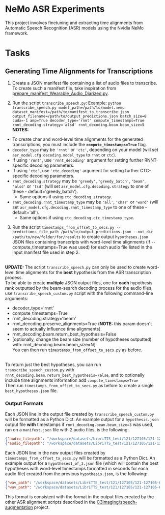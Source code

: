 # NeMo ASR Experiments

This project involves finetuning and extracting time alignments from Automatic Speech Recognition (ASR) models using the Nvidia NeMo framework.

# Tasks

## Generating Time Alignments for Transcriptions

1. Create a JSON manifest file containing a list of audio files to transcribe. To create such a manifest file, take inspiration from [prepare_manifest_Wearable_Audio_Diarized.py](https://github.com/abarcovschi/nemo_asr/blob/main/scripts/prepare_manifest_Wearable_Audio_Diarized.py).

2. Run the script `transcribe_speech.py`:
Example: `python transcribe_speech.py model_path=/path/to/model.nemo dataset_manifest=/path/to/manifest_to_transcribe.json output_filename=/path/to/output_predictions.json batch_size=8 cuda=-1 amp=True decoder_type='rnnt' compute_timestamps=True rnnt_decoding.strategy='alsd' rnnt_decoding.beam.beam_size=5`<br />
**NOTES:**
  - To create char and word-level time alignments for the generated transcriptions, you must include the **`compute_timestamps=True`** flag.
  - `decoder_type` may be `'rnnt'` or `'ctc'`, depending on your model (will set `asr_model.cfg.decoding.model_type` to `rnnt` or `ctc`).
  - If using `'rnnt'`, use `'rnnt_decoding'` argument for setting further RNNT-specific decoding parameters.
  - If using `'ctc'`, use `'ctc_decoding'` argument for setting further CTC-specific decoding parameters.
  - `rnnt_decoding.strategy` may be `'greedy'`, `'greedy_batch'`, `'beam'`, `'alsd'` or `'tsd'` (will set `asr_model.cfg.decoding.strategy` to one of these - default='greedy_batch').
    - Same options if using `ctc_decoding.strategy`.
  - `rnnt_decoding.rnnt_timestamp_type` may be `'all'`, `'char'` or `'word'` (will set `asr_model.cfg.decoding.rnnt_timestamp_type` to one of these - default='all').
    - Same options if using `ctc_decoding.ctc_timestamp_type`.

 3. Run the script `timestamps_from_offset_to_secs.py --predictions_file_path /path/to/output_predictions.json --out_dir /path/to/new/folder/for/results` to create output `hypotheses.json` JSON files containing transcripts with word-level time alignments (if --compute_timestamps=True was used) for each audio file listed in the input manifest file used in step 2.
<br /><br />

**UPDATE:** The script `transcribe_speech.py` can only be used to create word-level time alignments for the **best** hypothesis from the ASR transcription process.<br />
To be able to create **multiple** JSON output files, one for **each** hypothesis rank outputted by the beam-search decoding process for the audio files, use `transcribe_speech_custom.py` script with the following command-line arguments:
- decoder_type='rnnt'
- compute_timestamps=True
- rnnt_decoding.strategy='beam'
- rnnt_decoding.preserve_alignments=True (**NOTE:** this param doesn't seem to actually influence time alignments).
- rnnt_decoding.beam.return_best_hypothesis=False
- [optionally, change the beam size (number of hypotheses outputted) with: rnnt_decoding.beam.beam_size=N]<br />
You can then run `timestamps_from_offset_to_secs.py` as before.<br /><br />

To return just the best hypotheses, you can run `transcribe_speech_custom.py` with `rnnt_decoding.beam.return_best_hypothesis=False`, and to optionally include time alignments information add `compute_timestamps=True`<br />
Then run `timestamps_from_offset_to_secs.py` as before to create a single `best_hypotheses.json` file.

### Output Formats

Each JSON line in the output file created by `transcribe_speech_custom.py` will be formatted as a Python Dict. An example output for a `hypothesis.json` output file **with** timestamps if `rnnt_decoding.beam.beam_size=3` was used, ran on a `manifest.json` file with 2 audio files, is the following:
```json
{"audio_filepath": "/workspace/datasets/LibriTTS_test/121/127105/121-127105-0011.wav", "duration": 5.78, "hypothesis1_pred_text": "she was the most agreable woman i've never known in her position she would have been worth of any whatever", "hypothesis1_timestamps_char": [{"char": ["she"], "start_offset": 7, "end_offset": 8}, {"char": ["was"], "start_offset": 11, "end_offset": 12}, {"char": ["the"], "start_offset": 16, "end_offset": 17}, {"char": ["most"], "start_offset": 19, "end_offset": 20}, {"char": ["a"], "start_offset": 25, "end_offset": 26}, {"char": ["g"], "start_offset": 28, "end_offset": 29}, {"char": ["re"], "start_offset": 30, "end_offset": 31}, {"char": ["a"], "start_offset": 33, "end_offset": 34}, {"char": ["ble"], "start_offset": 36, "end_offset": 37}, {"char": ["w"], "start_offset": 40, "end_offset": 41}, {"char": ["o", "m"], "start_offset": 44, "end_offset": 45}, {"char": ["an"], "start_offset": 45, "end_offset": 46}, {"char": ["i"], "start_offset": 47, "end_offset": 48}, {"char": ["'", "ve"], "start_offset": 50, "end_offset": 51}, {"char": ["never"], "start_offset": 54, "end_offset": 55}, {"char": ["know"], "start_offset": 60, "end_offset": 61}, {"char": ["n"], "start_offset": 64, "end_offset": 65}, {"char": ["in"], "start_offset": 68, "end_offset": 69}, {"char": ["her"], "start_offset": 72, "end_offset": 73}, {"char": ["po"], "start_offset": 76, "end_offset": 77}, {"char": ["s"], "start_offset": 79, "end_offset": 80}, {"char": ["it"], "start_offset": 81, "end_offset": 82}, {"char": ["ion"], "start_offset": 83, "end_offset": 84}, {"char": ["she"], "start_offset": 93, "end_offset": 94}, {"char": ["would"], "start_offset": 98, "end_offset": 99}, {"char": ["have"], "start_offset": 102, "end_offset": 103}, {"char": ["be", "en"], "start_offset": 105, "end_offset": 106}, {"char": ["wor"], "start_offset": 108, "end_offset": 109}, {"char": ["th"], "start_offset": 114, "end_offset": 115}, {"char": ["of"], "start_offset": 118, "end_offset": 119}, {"char": ["any"], "start_offset": 121, "end_offset": 122}, {"char": ["whatever"], "start_offset": 128, "end_offset": 129}], "hypothesis1_timestamps_word": [{"word": "she", "start_offset": 7, "end_offset": 11}, {"word": "was", "start_offset": 11, "end_offset": 16}, {"word": "the", "start_offset": 16, "end_offset": 19}, {"word": "most", "start_offset": 19, "end_offset": 25}, {"word": "agreable", "start_offset": 25, "end_offset": 40}, {"word": "woman", "start_offset": 40, "end_offset": 47}, {"word": "i've", "start_offset": 47, "end_offset": 54}, {"word": "never", "start_offset": 54, "end_offset": 60}, {"word": "known", "start_offset": 60, "end_offset": 68}, {"word": "in", "start_offset": 68, "end_offset": 72}, {"word": "her", "start_offset": 72, "end_offset": 76}, {"word": "position", "start_offset": 76, "end_offset": 93}, {"word": "she", "start_offset": 93, "end_offset": 98}, {"word": "would", "start_offset": 98, "end_offset": 102}, {"word": "have", "start_offset": 102, "end_offset": 105}, {"word": "been", "start_offset": 105, "end_offset": 108}, {"word": "worth", "start_offset": 108, "end_offset": 118}, {"word": "of", "start_offset": 118, "end_offset": 121}, {"word": "any", "start_offset": 121, "end_offset": 128}, {"word": "whatever", "start_offset": 128, "end_offset": 129}], "hypothesis2_pred_text": "she was the most agreable woman i've never known in her position she would have been worth of any whatever", "hypothesis2_timestamps_char": [{"char": ["she"], "start_offset": 7, "end_offset": 8}, {"char": ["was"], "start_offset": 11, "end_offset": 12}, {"char": ["the"], "start_offset": 16, "end_offset": 17}, {"char": ["most"], "start_offset": 19, "end_offset": 20}, {"char": ["a"], "start_offset": 25, "end_offset": 26}, {"char": ["g"], "start_offset": 28, "end_offset": 29}, {"char": ["re"], "start_offset": 30, "end_offset": 31}, {"char": ["a"], "start_offset": 33, "end_offset": 34}, {"char": ["ble"], "start_offset": 36, "end_offset": 37}, {"char": ["w"], "start_offset": 40, "end_offset": 41}, {"char": ["o", "m"], "start_offset": 44, "end_offset": 45}, {"char": ["an"], "start_offset": 45, "end_offset": 46}, {"char": ["i"], "start_offset": 47, "end_offset": 48}, {"char": ["'", "ve"], "start_offset": 50, "end_offset": 51}, {"char": ["never"], "start_offset": 54, "end_offset": 55}, {"char": ["know"], "start_offset": 60, "end_offset": 61}, {"char": ["n"], "start_offset": 64, "end_offset": 65}, {"char": ["in"], "start_offset": 68, "end_offset": 69}, {"char": ["her"], "start_offset": 72, "end_offset": 73}, {"char": ["po"], "start_offset": 76, "end_offset": 77}, {"char": ["s"], "start_offset": 80, "end_offset": 81}, {"char": ["it"], "start_offset": 81, "end_offset": 82}, {"char": ["ion"], "start_offset": 83, "end_offset": 84}, {"char": ["she"], "start_offset": 93, "end_offset": 94}, {"char": ["would"], "start_offset": 98, "end_offset": 99}, {"char": ["have"], "start_offset": 102, "end_offset": 103}, {"char": ["be", "en"], "start_offset": 105, "end_offset": 106}, {"char": ["wor"], "start_offset": 108, "end_offset": 109}, {"char": ["th"], "start_offset": 114, "end_offset": 115}, {"char": ["of"], "start_offset": 118, "end_offset": 119}, {"char": ["any"], "start_offset": 121, "end_offset": 122}, {"char": ["whatever"], "start_offset": 128, "end_offset": 129}], "hypothesis2_timestamps_word": [{"word": "she", "start_offset": 7, "end_offset": 11}, {"word": "was", "start_offset": 11, "end_offset": 16}, {"word": "the", "start_offset": 16, "end_offset": 19}, {"word": "most", "start_offset": 19, "end_offset": 25}, {"word": "agreable", "start_offset": 25, "end_offset": 40}, {"word": "woman", "start_offset": 40, "end_offset": 47}, {"word": "i've", "start_offset": 47, "end_offset": 54}, {"word": "never", "start_offset": 54, "end_offset": 60}, {"word": "known", "start_offset": 60, "end_offset": 68}, {"word": "in", "start_offset": 68, "end_offset": 72}, {"word": "her", "start_offset": 72, "end_offset": 76}, {"word": "position", "start_offset": 76, "end_offset": 93}, {"word": "she", "start_offset": 93, "end_offset": 98}, {"word": "would", "start_offset": 98, "end_offset": 102}, {"word": "have", "start_offset": 102, "end_offset": 105}, {"word": "been", "start_offset": 105, "end_offset": 108}, {"word": "worth", "start_offset": 108, "end_offset": 118}, {"word": "of", "start_offset": 118, "end_offset": 121}, {"word": "any", "start_offset": 121, "end_offset": 128}, {"word": "whatever", "start_offset": 128, "end_offset": 129}], "hypothesis3_pred_text": "she was the most agreable woman i've never known in her position she would have been worth of any whatever", "hypothesis3_timestamps_char": [{"char": ["she"], "start_offset": 7, "end_offset": 8}, {"char": ["was"], "start_offset": 11, "end_offset": 12}, {"char": ["the"], "start_offset": 16, "end_offset": 17}, {"char": ["most"], "start_offset": 19, "end_offset": 20}, {"char": ["a"], "start_offset": 25, "end_offset": 26}, {"char": ["g"], "start_offset": 28, "end_offset": 29}, {"char": ["re"], "start_offset": 30, "end_offset": 31}, {"char": ["a"], "start_offset": 33, "end_offset": 34}, {"char": ["ble"], "start_offset": 36, "end_offset": 37}, {"char": ["w"], "start_offset": 40, "end_offset": 41}, {"char": ["o", "m"], "start_offset": 44, "end_offset": 45}, {"char": ["an"], "start_offset": 45, "end_offset": 46}, {"char": ["i"], "start_offset": 47, "end_offset": 48}, {"char": ["'", "ve"], "start_offset": 50, "end_offset": 51}, {"char": ["never"], "start_offset": 54, "end_offset": 55}, {"char": ["know"], "start_offset": 60, "end_offset": 61}, {"char": ["n"], "start_offset": 64, "end_offset": 65}, {"char": ["in"], "start_offset": 68, "end_offset": 69}, {"char": ["her"], "start_offset": 72, "end_offset": 73}, {"char": ["po"], "start_offset": 76, "end_offset": 77}, {"char": ["s"], "start_offset": 79, "end_offset": 80}, {"char": ["it"], "start_offset": 81, "end_offset": 82}, {"char": ["ion"], "start_offset": 83, "end_offset": 84}, {"char": ["she"], "start_offset": 93, "end_offset": 94}, {"char": ["would"], "start_offset": 98, "end_offset": 99}, {"char": ["have"], "start_offset": 102, "end_offset": 103}, {"char": ["be", "en"], "start_offset": 105, "end_offset": 106}, {"char": ["wor"], "start_offset": 109, "end_offset": 110}, {"char": ["th"], "start_offset": 114, "end_offset": 115}, {"char": ["of"], "start_offset": 118, "end_offset": 119}, {"char": ["any"], "start_offset": 121, "end_offset": 122}, {"char": ["whatever"], "start_offset": 128, "end_offset": 129}], "hypothesis3_timestamps_word": [{"word": "she", "start_offset": 7, "end_offset": 11}, {"word": "was", "start_offset": 11, "end_offset": 16}, {"word": "the", "start_offset": 16, "end_offset": 19}, {"word": "most", "start_offset": 19, "end_offset": 25}, {"word": "agreable", "start_offset": 25, "end_offset": 40}, {"word": "woman", "start_offset": 40, "end_offset": 47}, {"word": "i've", "start_offset": 47, "end_offset": 54}, {"word": "never", "start_offset": 54, "end_offset": 60}, {"word": "known", "start_offset": 60, "end_offset": 68}, {"word": "in", "start_offset": 68, "end_offset": 72}, {"word": "her", "start_offset": 72, "end_offset": 76}, {"word": "position", "start_offset": 76, "end_offset": 93}, {"word": "she", "start_offset": 93, "end_offset": 98}, {"word": "would", "start_offset": 98, "end_offset": 102}, {"word": "have", "start_offset": 102, "end_offset": 105}, {"word": "been", "start_offset": 105, "end_offset": 109}, {"word": "worth", "start_offset": 109, "end_offset": 118}, {"word": "of", "start_offset": 118, "end_offset": 121}, {"word": "any", "start_offset": 121, "end_offset": 128}, {"word": "whatever", "start_offset": 128, "end_offset": 129}]}
{"audio_filepath": "/workspace/datasets/LibriTTS_test/121/127105/121-127105-0034.wav", "duration": 7.41, "hypothesis1_pred_text": "it sounded sounded and all the more so because of his main condition which was", "hypothesis1_timestamps_char": [{"char": ["it"], "start_offset": 8, "end_offset": 9}, {"char": ["sound"], "start_offset": 13, "end_offset": 14}, {"char": ["ed"], "start_offset": 19, "end_offset": 20}, {"char": ["sound"], "start_offset": 49, "end_offset": 50}, {"char": ["ed"], "start_offset": 55, "end_offset": 56}, {"char": ["and"], "start_offset": 87, "end_offset": 88}, {"char": ["all"], "start_offset": 96, "end_offset": 97}, {"char": ["the"], "start_offset": 101, "end_offset": 102}, {"char": ["more"], "start_offset": 105, "end_offset": 106}, {"char": ["so"], "start_offset": 111, "end_offset": 112}, {"char": ["because"], "start_offset": 117, "end_offset": 118}, {"char": ["of"], "start_offset": 121, "end_offset": 122}, {"char": ["his"], "start_offset": 125, "end_offset": 126}, {"char": ["ma"], "start_offset": 128, "end_offset": 129}, {"char": ["in"], "start_offset": 131, "end_offset": 132}, {"char": ["con"], "start_offset": 135, "end_offset": 136}, {"char": ["d"], "start_offset": 138, "end_offset": 139}, {"char": ["it"], "start_offset": 140, "end_offset": 141}, {"char": ["ion"], "start_offset": 143, "end_offset": 144}, {"char": ["which"], "start_offset": 155, "end_offset": 156}, {"char": ["was"], "start_offset": 168, "end_offset": 169}], "hypothesis1_timestamps_word": [{"word": "it", "start_offset": 8, "end_offset": 13}, {"word": "sounded", "start_offset": 13, "end_offset": 49}, {"word": "sounded", "start_offset": 49, "end_offset": 87}, {"word": "and", "start_offset": 87, "end_offset": 96}, {"word": "all", "start_offset": 96, "end_offset": 101}, {"word": "the", "start_offset": 101, "end_offset": 105}, {"word": "more", "start_offset": 105, "end_offset": 111}, {"word": "so", "start_offset": 111, "end_offset": 117}, {"word": "because", "start_offset": 117, "end_offset": 121}, {"word": "of", "start_offset": 121, "end_offset": 125}, {"word": "his", "start_offset": 125, "end_offset": 128}, {"word": "main", "start_offset": 128, "end_offset": 135}, {"word": "condition", "start_offset": 135, "end_offset": 155}, {"word": "which", "start_offset": 155, "end_offset": 168}, {"word": "was", "start_offset": 168, "end_offset": 169}], "hypothesis2_pred_text": "it sounded sounded and all the more so because of his main condition which was", "hypothesis2_timestamps_char": [{"char": ["it"], "start_offset": 8, "end_offset": 9}, {"char": ["sound"], "start_offset": 13, "end_offset": 14}, {"char": ["ed"], "start_offset": 19, "end_offset": 20}, {"char": ["sound"], "start_offset": 49, "end_offset": 50}, {"char": ["ed"], "start_offset": 55, "end_offset": 56}, {"char": ["and"], "start_offset": 87, "end_offset": 88}, {"char": ["all"], "start_offset": 96, "end_offset": 97}, {"char": ["the"], "start_offset": 101, "end_offset": 102}, {"char": ["more"], "start_offset": 105, "end_offset": 106}, {"char": ["so"], "start_offset": 111, "end_offset": 112}, {"char": ["because"], "start_offset": 117, "end_offset": 118}, {"char": ["of"], "start_offset": 121, "end_offset": 122}, {"char": ["his"], "start_offset": 125, "end_offset": 126}, {"char": ["ma"], "start_offset": 128, "end_offset": 129}, {"char": ["in"], "start_offset": 131, "end_offset": 132}, {"char": ["con"], "start_offset": 135, "end_offset": 136}, {"char": ["d"], "start_offset": 138, "end_offset": 139}, {"char": ["it"], "start_offset": 140, "end_offset": 141}, {"char": ["ion"], "start_offset": 143, "end_offset": 144}, {"char": ["which"], "start_offset": 158, "end_offset": 159}, {"char": ["was"], "start_offset": 168, "end_offset": 169}], "hypothesis2_timestamps_word": [{"word": "it", "start_offset": 8, "end_offset": 13}, {"word": "sounded", "start_offset": 13, "end_offset": 49}, {"word": "sounded", "start_offset": 49, "end_offset": 87}, {"word": "and", "start_offset": 87, "end_offset": 96}, {"word": "all", "start_offset": 96, "end_offset": 101}, {"word": "the", "start_offset": 101, "end_offset": 105}, {"word": "more", "start_offset": 105, "end_offset": 111}, {"word": "so", "start_offset": 111, "end_offset": 117}, {"word": "because", "start_offset": 117, "end_offset": 121}, {"word": "of", "start_offset": 121, "end_offset": 125}, {"word": "his", "start_offset": 125, "end_offset": 128}, {"word": "main", "start_offset": 128, "end_offset": 135}, {"word": "condition", "start_offset": 135, "end_offset": 158}, {"word": "which", "start_offset": 158, "end_offset": 168}, {"word": "was", "start_offset": 168, "end_offset": 169}], "hypothesis3_pred_text": "it sounded sounded and all the more so because of his main condition which was", "hypothesis3_timestamps_char": [{"char": ["it"], "start_offset": 8, "end_offset": 9}, {"char": ["sound"], "start_offset": 13, "end_offset": 14}, {"char": ["ed"], "start_offset": 19, "end_offset": 20}, {"char": ["sound"], "start_offset": 49, "end_offset": 50}, {"char": ["ed"], "start_offset": 55, "end_offset": 56}, {"char": ["and"], "start_offset": 87, "end_offset": 88}, {"char": ["all"], "start_offset": 96, "end_offset": 97}, {"char": ["the"], "start_offset": 101, "end_offset": 102}, {"char": ["more"], "start_offset": 105, "end_offset": 106}, {"char": ["so"], "start_offset": 111, "end_offset": 112}, {"char": ["because"], "start_offset": 117, "end_offset": 118}, {"char": ["of"], "start_offset": 121, "end_offset": 122}, {"char": ["his"], "start_offset": 125, "end_offset": 126}, {"char": ["ma"], "start_offset": 128, "end_offset": 129}, {"char": ["in"], "start_offset": 131, "end_offset": 132}, {"char": ["con"], "start_offset": 135, "end_offset": 136}, {"char": ["d"], "start_offset": 138, "end_offset": 139}, {"char": ["it"], "start_offset": 140, "end_offset": 141}, {"char": ["ion"], "start_offset": 143, "end_offset": 144}, {"char": ["which"], "start_offset": 156, "end_offset": 157}, {"char": ["was"], "start_offset": 168, "end_offset": 169}], "hypothesis3_timestamps_word": [{"word": "it", "start_offset": 8, "end_offset": 13}, {"word": "sounded", "start_offset": 13, "end_offset": 49}, {"word": "sounded", "start_offset": 49, "end_offset": 87}, {"word": "and", "start_offset": 87, "end_offset": 96}, {"word": "all", "start_offset": 96, "end_offset": 101}, {"word": "the", "start_offset": 101, "end_offset": 105}, {"word": "more", "start_offset": 105, "end_offset": 111}, {"word": "so", "start_offset": 111, "end_offset": 117}, {"word": "because", "start_offset": 117, "end_offset": 121}, {"word": "of", "start_offset": 121, "end_offset": 125}, {"word": "his", "start_offset": 125, "end_offset": 128}, {"word": "main", "start_offset": 128, "end_offset": 135}, {"word": "condition", "start_offset": 135, "end_offset": 156}, {"word": "which", "start_offset": 156, "end_offset": 168}, {"word": "was", "start_offset": 168, "end_offset": 169}]}
```
Each JSON line in the new output files created by `timestamps_from_offset_to_secs.py` will be formatted as a Python Dict. An example output for a `hypotheses1_of_3.json` file (which will contain the best hypotheses with word-level timestamps formatted in seconds for each audio file) created from the previous `hypothesis.json`, is the following:
```json
{"wav_path": "/workspace/datasets/LibriTTS_test/121/127105/121-127105-0011.wav", "id": "127105/121-127105-0011", "pred_txt": "she was the most agreable woman i've never known in her position she would have been worth of any whatever", "timestamps_word": [{"word": "she", "start_time": 0.28, "end_time": 0.44}, {"word": "was", "start_time": 0.44, "end_time": 0.64}, {"word": "the", "start_time": 0.64, "end_time": 0.76}, {"word": "most", "start_time": 0.76, "end_time": 1.0}, {"word": "agreable", "start_time": 1.0, "end_time": 1.6}, {"word": "woman", "start_time": 1.6, "end_time": 1.8800000000000001}, {"word": "i've", "start_time": 1.8800000000000001, "end_time": 2.16}, {"word": "never", "start_time": 2.16, "end_time": 2.4}, {"word": "known", "start_time": 2.4, "end_time": 2.72}, {"word": "in", "start_time": 2.72, "end_time": 2.88}, {"word": "her", "start_time": 2.88, "end_time": 3.04}, {"word": "position", "start_time": 3.04, "end_time": 3.72}, {"word": "she", "start_time": 3.72, "end_time": 3.92}, {"word": "would", "start_time": 3.92, "end_time": 4.08}, {"word": "have", "start_time": 4.08, "end_time": 4.2}, {"word": "been", "start_time": 4.2, "end_time": 4.32}, {"word": "worth", "start_time": 4.32, "end_time": 4.72}, {"word": "of", "start_time": 4.72, "end_time": 4.84}, {"word": "any", "start_time": 4.84, "end_time": 5.12}, {"word": "whatever", "start_time": 5.12, "end_time": 5.16}]}
{"wav_path": "/workspace/datasets/LibriTTS_test/121/127105/121-127105-0034.wav", "id": "127105/121-127105-0034", "pred_txt": "it sounded sounded and all the more so because of his main condition which was", "timestamps_word": [{"word": "it", "start_time": 0.32, "end_time": 0.52}, {"word": "sounded", "start_time": 0.52, "end_time": 1.96}, {"word": "sounded", "start_time": 1.96, "end_time": 3.48}, {"word": "and", "start_time": 3.48, "end_time": 3.84}, {"word": "all", "start_time": 3.84, "end_time": 4.04}, {"word": "the", "start_time": 4.04, "end_time": 4.2}, {"word": "more", "start_time": 4.2, "end_time": 4.44}, {"word": "so", "start_time": 4.44, "end_time": 4.68}, {"word": "because", "start_time": 4.68, "end_time": 4.84}, {"word": "of", "start_time": 4.84, "end_time": 5.0}, {"word": "his", "start_time": 5.0, "end_time": 5.12}, {"word": "main", "start_time": 5.12, "end_time": 5.4}, {"word": "condition", "start_time": 5.4, "end_time": 6.2}, {"word": "which", "start_time": 6.2, "end_time": 6.72}, {"word": "was", "start_time": 6.72, "end_time": 6.76}]}
```

This format is consistent with the format in the output files created by the other ASR alignment scripts described in the [C3Imaging/speech-augmentation](https://github.com/C3Imaging/speech-augmentation#time-aligned-predictions-and-forced-alignment) project.
